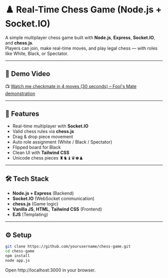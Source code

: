 # ♟️ Real-Time Chess Game (Node.js + Socket.IO)

A simple multiplayer chess game built with **Node.js**, **Express**, **Socket.IO**, and **chess.js**.  
Players can join, make real-time moves, and play legal chess — with roles like White, Black, or Spectator.

---

## 🎥 Demo Video  
📺 [Watch me checkmate in 4 moves (30 seconds) – Fool's Mate demonstration](https://www.youtube.com/watch?v=jX7EPPMupLs)

---

## 🚀 Features

- Real-time multiplayer with **Socket.IO**
- Valid chess rules via **chess.js**
- Drag & drop piece movement
- Auto role assignment (White / Black / Spectator)
- Flipped board for Black
- Clean UI with **Tailwind CSS**
- Unicode chess pieces ♜♞♝♛♚♟

---

## 🛠️ Tech Stack

- **Node.js + Express** (Backend)
- **Socket.IO** (WebSocket communication)
- **chess.js** (Game logic)
- **Vanilla JS**, **HTML**, **Tailwind CSS** (Frontend)
- **EJS** (Templating)

---

## ⚙️ Setup

```bash
git clone https://github.com/yourusername/chess-game.git
cd chess-game
npm install
node app.js
```
Open http://localhost:3000 in your browser.
